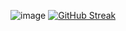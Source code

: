 ![image](https://github.com/Aqu3ria/Aqu3ria/assets/97608776/5bf2657d-8bc1-44d4-ae64-5ec31a28dfe5)
<a href="https://git.io/streak-stats"><img src="https://streak-stats.demolab.com?user=Aqu3ria&theme=tokyonight&card_width=1024&card_height=240" alt="GitHub Streak" /></a>
